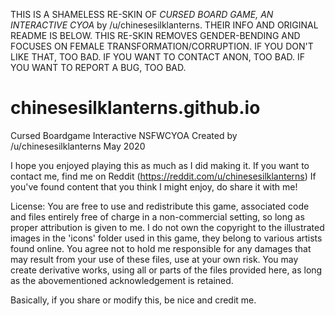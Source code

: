 THIS IS A SHAMELESS RE-SKIN OF _CURSED BOARD GAME, AN INTERACTIVE CYOA_ by /u/chinesesilklanterns. THEIR INFO AND ORIGINAL README IS BELOW. THIS RE-SKIN REMOVES GENDER-BENDING AND FOCUSES ON FEMALE TRANSFORMATION/CORRUPTION. IF YOU DON'T LIKE THAT, TOO BAD. IF YOU WANT TO CONTACT ANON, TOO BAD. IF YOU WANT TO REPORT A BUG, TOO BAD. 




# chinesesilklanterns.github.io

Cursed Boardgame Interactive NSFWCYOA
Created by /u/chinesesilklanterns
May 2020

I hope you enjoyed playing this as much as I did making it. 
If you want to contact me, find me on Reddit (https://reddit.com/u/chinesesilklanterns)
If you've found content that you think I might enjoy, do share it with me!

License: You are free to use and redistribute this game, associated code and files entirely free of charge in a non-commercial setting, so long as proper attribution is given to me. 
I do not own the copyright to the illustrated images in the 'icons' folder used in this game, they belong to various artists found online.
You agree not to hold me responsible for any damages that may result from your use of these files, use at your own risk.
You may create derivative works, using all or parts of the files provided here, as long as the abovementioned acknowledgement is retained.

Basically, if you share or modify this, be nice and credit me.
